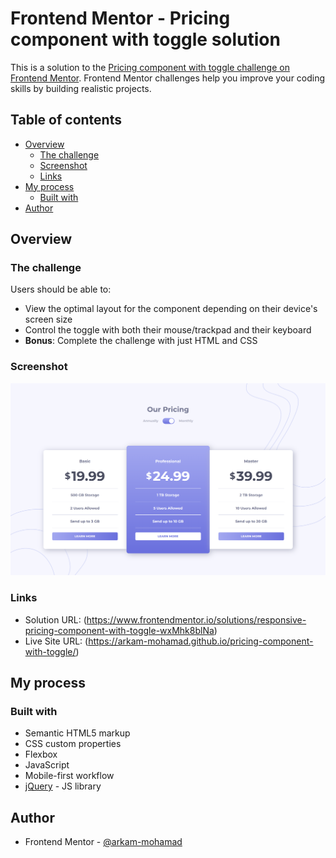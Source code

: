 # Frontend Mentor - Pricing component with toggle solution

This is a solution to the [Pricing component with toggle challenge on Frontend Mentor](https://www.frontendmentor.io/challenges/pricing-component-with-toggle-8vPwRMIC). Frontend Mentor challenges help you improve your coding skills by building realistic projects. 

## Table of contents

- [Overview](#overview)
  - [The challenge](#the-challenge)
  - [Screenshot](#screenshot)
  - [Links](#links)
- [My process](#my-process)
  - [Built with](#built-with)
- [Author](#author)


## Overview

### The challenge

Users should be able to:

- View the optimal layout for the component depending on their device's screen size
- Control the toggle with both their mouse/trackpad and their keyboard
- **Bonus**: Complete the challenge with just HTML and CSS

### Screenshot

![](./images/site_screenshot.png)

### Links

- Solution URL: (https://www.frontendmentor.io/solutions/responsive-pricing-component-with-toggle-wxMhk8blNa)
- Live Site URL: (https://arkam-mohamad.github.io/pricing-component-with-toggle/)

## My process

### Built with

- Semantic HTML5 markup
- CSS custom properties
- Flexbox
- JavaScript
- Mobile-first workflow
- [jQuery](https://jquery.com/) - JS library

## Author

- Frontend Mentor - [@arkam-mohamad](https://www.frontendmentor.io/profile/arkam-mohamad)

